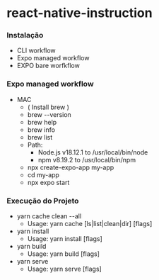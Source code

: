 # react-native-instruction

### Instalação
- CLI workflow
- Expo managed workflow
- EXPO bare worfkflow

### Expo managed workflow
- MAC
    - ( Install brew )
    - brew --version
    - brew help
    - brew info
    - brew list
    - Path:
        - Node.js v18.12.1 to /usr/local/bin/node
        - npm v8.19.2 to /usr/local/bin/npm
    - npx create-expo-app my-app
    - cd my-app
    - npx expo start

### Execução do Projeto
- yarn cache clean --all
    - Usage: yarn cache [ls|list|clean|dir] [flags]
- yarn install
    - Usage: yarn install [flags]
- yarn build
    - Usage: yarn build [flags]
- yarn serve
    - Usage: yarn serve [flags]